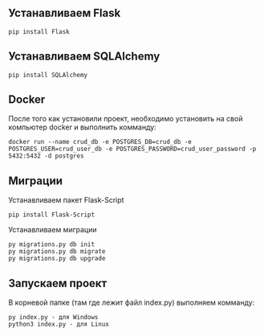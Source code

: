 ## Устанавливаем Flask
    pip install Flask

## Устанавливаем SQLAlchemy
    pip install SQLAlchemy

## Docker
После того как установили проект, необходимо установить на свой компьютер docker и выполнить комманду:
    
    docker run --name crud_db -e POSTGRES_DB=crud_db -e POSTGRES_USER=crud_user_db -e POSTGRES_PASSWORD=crud_user_password -p 5432:5432 -d postgres

## Миграции
Устанавливаем пакет Flask-Script

    pip install Flask-Script

Устанавливаем миграции

    py migrations.py db init
    py migrations.py db migrate
    py migrations.py db upgrade

## Запускаем проект
В корневой папке (там где лежит файл index.py) выполняем комманду:

    py index.py - для Windows
    python3 index.py - для Linux